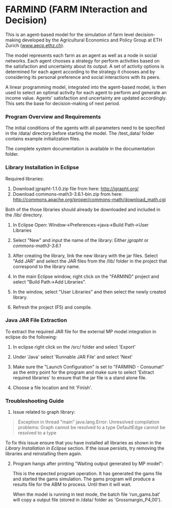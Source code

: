 # FARMIND (FARM INteraction and Decision)
This is an agent-based model for the simulation of farm level decision-making developed by the Agricultural Economics and Policy Group at ETH Zurich (www.aecp.ethz.ch).

The model represents each farm as an agent as well as a node in social networks. Each agent chooses a strategy for perform activities based on the satisfaction and uncertainty about its output. A set of activity options is determined for each agent according to the strategy it chooses and by considering its personal preference and social interactions with its peers. 

A linear programming model, integrated into the agent-based model, is then used to select an optimal activity for each agent to perform and generate an income value. Agents' satisfaction and uncertainty are updated accordingly. This sets the base for decision-making of next period.

### Program Overview and Requirements
The initial conditions of the agents with all parameters need to be specified in the /data/ directory before starting the model. The /test_data/ folder contains example initialization files. 

The complete system documentation is available in the documentation folder. 

### Library Installation in Eclipse
Required libraries:
1. Download jgrapht-1.1.0.zip file from here: http://jgrapht.org/
2. Download commons-math3-3.6.1-bin.zip from here: http://commons.apache.org/proper/commons-math/download_math.cgi

Both of the those libraries should already be downloaded and included in the /lib/ directory. 

1. In Eclipse Open:
	Window->Preferences->java->Build Path->User Libraries 

2. Select "New" and input the name of the library:
	Either *jgrapht* or *commons-math3-3.6.1*
	
3. After creating the library, link the new library with the jar files.
	Select "Add JAR" and select the JAR files from the /lib/ folder in the project that correspond to the library name. 
	
4. In the main Eclipse window, right click on the "FARMIND" project and select "Build Path->Add Libraries".

5. In the window, select "User Libraries" and then select the newly created library. 

6. Refresh the project (F5) and compile.

### Java JAR File Extraction
To extract the required JAR file for the external MP model integration in eclipse do the following:

1. In eclipse right click on the /src/ folder and select 'Export' 

2. Under 'Java' select 'Runnable JAR File' and select 'Next'

3. Make sure the "Launch Configuration" is set to "FARMIND - Consumat" as the entry point for the program and make sure to select 'Extract required libraries' to ensure that the jar file is a stand alone file. 

4. Choose a file location and hit 'Finish'.

### Troubleshooting Guide
1. Issue related to graph library:

>Exception in thread "main" java.lang.Error: Unresolved compilation problems: 
>	       Graph cannot be resolved to a type
>	       DefaultEdge cannot be resolved to a type
	       
To fix this issue ensure that you have installed all libraries as shown in the *Library Installation in Eclipse* section. 
If the issue persists, try removing the libraries and reinstalling them again.
	
2. Program hangs after printing "Waiting output generated by MP model":

	This is the expected program operation. It has generated the gams file and started the gams simulation. 
	The gams program will produce a results file for the ABM to process. Until then it will wait. 
	
	When the model is running in test mode, the batch file 'run_gams.bat' will copy a output file (stored in /data/ folder as 'Grossmargin_P4,00'). 
